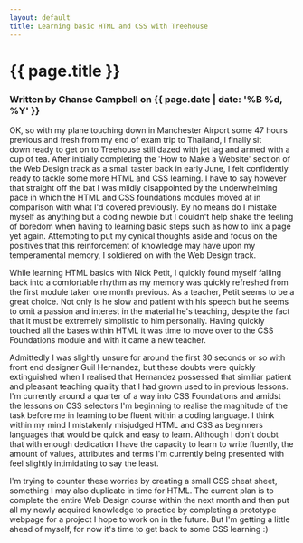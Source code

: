 ```yaml
---
layout: default
title: Learning basic HTML and CSS with Treehouse
---
```

<h1 class="header-name">{{ page.title }}</h1>
<h3 class="header-name">Written by Chanse Campbell on {{ page.date | date: '%B %d, %Y' }}</h3>

OK, so with my plane touching down in Manchester Airport some 47 hours previous and fresh from my end of exam trip to Thailand, I finally sit down ready to get on to Treehouse still dazed with jet lag and armed with a cup of tea. After initially completing the 'How to Make a Website' section of the Web Design track as a small taster back in early June, I felt confidently ready to tackle some more HTML and CSS learning. I have to say however that straight off the bat I was mildly disappointed by the underwhelming pace in which the HTML and CSS foundations modules moved at in comparison with what I'd covered previously. By no means do I mistake myself as anything but a coding newbie but I couldn't help shake the feeling of boredom when having to learning basic steps such as how to link a page yet again. Attempting to put my cynical thoughts aside and focus on the positives that this reinforcement of knowledge may have upon my temperamental memory, I soldiered on with the Web Design track.

While learning HTML basics with Nick Petit, I quickly found myself falling back into a comfortable rhythm as my memory was quickly refreshed from the first module taken one month previous. As a teacher, Petit seems to be a great choice. Not only is he slow and patient with his speech but he seems to omit a passion and interest in the material he's teaching, despite the fact that it must be extremely simplistic to him personally. Having quickly touched all the bases within HTML it was time to move over to the CSS Foundations module and with it came a new teacher.

Admittedly I was slightly unsure for around the first 30 seconds or so with front end designer Guil Hernandez, but these doubts were quickly extinguished when I realised that Hernandez possessed that similiar patient and pleasant teaching quality that I had grown used to in previous lessons. I'm currently around a quarter of a way into CSS Foundations and amidst the lessons on CSS selectors I'm beginning to realise the magnitude of the task before me in learning to be fluent within a coding language. I think within my mind I mistakenly misjudged HTML and CSS as beginners languages that would be quick and easy to learn. Although I don't doubt that with enough dedication I have the capacity to learn to write fluently, the amount of values, attributes and terms I'm currently being presented with feel slightly intimidating to say the least.

I'm trying to counter these worries by creating a small CSS cheat sheet, something I may also duplicate in time for HTML. The current plan is to complete the entire Web Design course within the next month and then put all my newly acquired knowledge to practice by completing a prototype webpage for a project I hope to work on in the future. But I'm getting a little ahead of myself, for now it's time to get back to some CSS learning :)